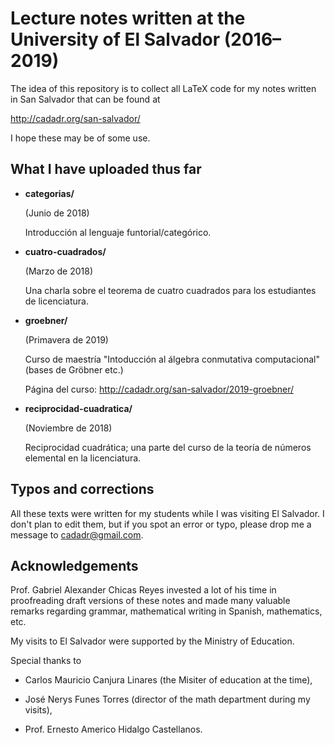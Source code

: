 # Lecture notes written at the University of El Salvador (2016–2019)

The idea of this repository is to collect all LaTeX code for my notes written in
San Salvador that can be found at

  http://cadadr.org/san-salvador/

I hope these may be of some use.


## What I have uploaded thus far


* **categorias/**

  (Junio de 2018)

  Introducción al lenguaje funtorial/categórico.


* **cuatro-cuadrados/**

  (Marzo de 2018)

  Una charla sobre el teorema de cuatro cuadrados
  para los estudiantes de licenciatura.


* **groebner/**

  (Primavera de 2019)

  Curso de maestría "Intoducción al álgebra conmutativa computacional"
  (bases de Gröbner etc.)

  Página del curso: http://cadadr.org/san-salvador/2019-groebner/


* **reciprocidad-cuadratica/**

  (Noviembre de 2018)

  Reciprocidad cuadrática; una parte del curso
  de la teoría de números elemental en la licenciatura.


## Typos and corrections

All these texts were written for my students while I was visiting El Salvador.
I don't plan to edit them, but if you spot an error or typo, please drop me
a message to cadadr@gmail.com.


## Acknowledgements

Prof. Gabriel Alexander Chicas Reyes invested a lot of his time in proofreading
draft versions of these notes and made many valuable remarks regarding grammar,
mathematical writing in Spanish, mathematics, etc.

My visits to El Salvador were supported by the Ministry of Education.

Special thanks to

* Carlos Mauricio Canjura Linares (the Misiter of education at the time),

* José Nerys Funes Torres (director of the math department during my visits),

* Prof. Ernesto Americo Hidalgo Castellanos.
